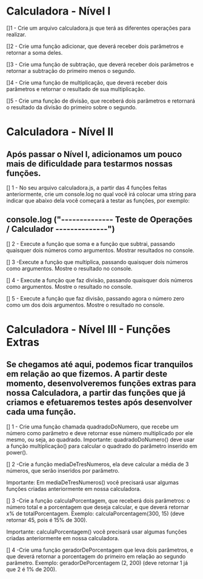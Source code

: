 # Calculadora - Nível I

[]1 - Crie um arquivo calculadora.js que terá as diferentes operações para realizar.

[]2 - Crie uma função adicionar, que deverá receber dois parâmetros e retornar a soma deles.

[]3 - Crie uma função de subtração, que deverá receber dois parâmetros e retornar a subtração do primeiro menos o segundo.

[]4 - Crie uma função de multiplicação, que deverá receber dois parâmetros e retornar o resultado de sua multiplicação.

[]5 - Crie uma função de divisão, que receberá dois parâmetros e retornará o resultado da divisão do primeiro sobre o segundo.

# Calculadora - Nível II

## Após passar o Nível I, adicionamos um pouco mais de dificuldade para testarmos nossas funções.

[] 1 - No seu arquivo calculadora.js,  a partir das 4 funções feitas anteriormente, crie um console.log no qual você irá colocar uma string para indicar que abaixo dela você começará a testar as funções, por exemplo:

## console.log ("-------------- Teste de Operações / Calculador --------------")

[] 2 - Execute a função que soma e a função que subtrai, passando quaisquer dois números como argumentos. Mostrar resultados no console.

[] 3 -Execute a função que multiplica, passando quaisquer dois números como argumentos. Mostre o resultado no console.

[] 4 - Execute a função que faz divisão, passando quaisquer dois números como argumentos. Mostre o resultado no console.

[] 5 - Execute a função que faz divisão, passando agora o número zero como um dos dois argumentos. Mostre o resultado no console.


# Calculadora - Nível III - Funções Extras
## Se chegamos até aqui, podemos ficar tranquilos em relação ao que fizemos. A partir deste momento, desenvolveremos funções extras para nossa Calculadora, a partir das funções que já criamos e efetuaremos testes após desenvolver cada uma  função.

[] 1 - Crie uma função chamada quadradoDoNumero, que recebe um número como parâmetro e deve retornar esse número multiplicado por ele mesmo, ou seja, ao quadrado.
Importante: quadradoDoNumero() deve usar a função multiplicação() para calcular o quadrado do parâmetro inserido em power().

[] 2 -Crie a função mediaDeTresNumeros, ela deve calcular a média de 3 números, que serão inseridos por parâmetro.

Importante: Em mediaDeTresNumeros() você precisará usar algumas funções criadas anteriormente em nossa calculadora.

[] 3 -Crie a função calculaPorcentagem, que receberá dois parâmetros: o número total e a porcentagem que deseja calcular, e que deverá retornar x% de totalPorcentagem.
Exemplo: calculaPorcentagem(300, 15)  (deve retornar 45, pois é 15% de 300). 

Importante: calculaPorcentagem() você precisará usar algumas funções criadas anteriormente em nossa calculadora.


[] 4 -Crie uma função geradorDePorcentagem que leva dois parâmetros, e que deverá retornar a porcentagem do primeiro em relação ao segundo parâmetro.
Exemplo: geradorDePorcentagem (2, 200) (deve retornar 1 já que 2 é 1% de 200).